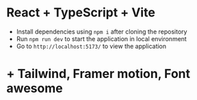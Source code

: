 # React + TypeScript + Vite

- Install dependencies using `npm i` after cloning the repository
- Run `npm run dev` to start the application in local environment
- Go to `http://localhost:5173/` to view the application

# + Tailwind, Framer motion, Font awesome

